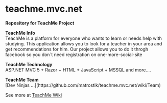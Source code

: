 teachme.mvc.net
===============

<b>Repository for TeachMe Project</b>

<p>
<b>TeachMe Info</b><br>
TeachMe is a platform for everyone who wants to learn or needs help with studying. This application allows you to look for a teacher in your area and get recommendations for him. Our project allows you to do it throgh facebook so you don`t need registration on one-more-social-site
</p>

<p>
<b>TeachMe Technology</b><br>
ASP.NET MVC 5 + Razor + HTML + JavaScript + MSSQL and more....
</p>

<p>
<b>TeachMe Team</b><br>
[Dev Ninjas ...](https://github.com/matrostik/teachme.mvc.net/wiki/Team)
</p>

See more at [TeachMe Wiki](https://github.com/matrostik/teachme.mvc.net/wiki)
